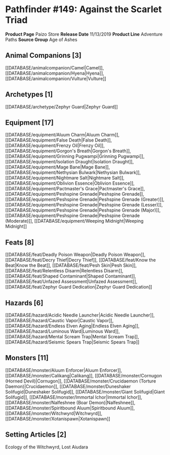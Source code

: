 ﻿---
id: '14'
name: Pathfinder 149. Against the Scarlet Triad
rarity: Common
type: Source

---
# Pathfinder #149: Against the Scarlet Triad

**Product Page** Paizo Store
**Release Date** 11/13/2019
**Product Line** Adventure Paths
**Source Group** Age of Ashes

## Animal Companions [3]

[[DATABASE/animalcompanion/Camel|Camel]], [[DATABASE/animalcompanion/Hyena|Hyena]], [[DATABASE/animalcompanion/Vulture|Vulture]]

## Archetypes [1]

[[DATABASE/archetype/Zephyr Guard|Zephyr Guard]]

## Equipment [17]

[[DATABASE/equipment/Aluum Charm|Aluum Charm]], [[DATABASE/equipment/False Death|False Death]], [[DATABASE/equipment/Frenzy Oil|Frenzy Oil]], [[DATABASE/equipment/Gorgon's Breath|Gorgon's Breath]], [[DATABASE/equipment/Grinning Pugwampi|Grinning Pugwampi]], [[DATABASE/equipment/Isolation Draught|Isolation Draught]], [[DATABASE/equipment/Mage Bane|Mage Bane]], [[DATABASE/equipment/Nethysian Bulwark|Nethysian Bulwark]], [[DATABASE/equipment/Nightmare Salt|Nightmare Salt]], [[DATABASE/equipment/Oblivion Essence|Oblivion Essence]], [[DATABASE/equipment/Pactmaster's Grace|Pactmaster's Grace]], [[DATABASE/equipment/Peshspine Grenade|Peshspine Grenade]], [[DATABASE/equipment/Peshspine Grenade|Peshspine Grenade (Greater)]], [[DATABASE/equipment/Peshspine Grenade|Peshspine Grenade (Lesser)]], [[DATABASE/equipment/Peshspine Grenade|Peshspine Grenade (Major)]], [[DATABASE/equipment/Peshspine Grenade|Peshspine Grenade (Moderate)]], [[DATABASE/equipment/Weeping Midnight|Weeping Midnight]]

## Feats [8]

[[DATABASE/feat/Deadly Poison Weapon|Deadly Poison Weapon]], [[DATABASE/feat/Decry Thief|Decry Thief]], [[DATABASE/feat/Know the Beat|Know the Beat]], [[DATABASE/feat/Pesh Skin|Pesh Skin]], [[DATABASE/feat/Relentless Disarm|Relentless Disarm]], [[DATABASE/feat/Shaped Contaminant|Shaped Contaminant]], [[DATABASE/feat/Unfazed Assessment|Unfazed Assessment]], [[DATABASE/feat/Zephyr Guard Dedication|Zephyr Guard Dedication]]

## Hazards [6]

[[DATABASE/hazard/Acidic Needle Launcher|Acidic Needle Launcher]], [[DATABASE/hazard/Caustic Vapor|Caustic Vapor]], [[DATABASE/hazard/Endless Elven Aging|Endless Elven Aging]], [[DATABASE/hazard/Luminous Ward|Luminous Ward]], [[DATABASE/hazard/Mental Scream Trap|Mental Scream Trap]], [[DATABASE/hazard/Seismic Spears Trap|Seismic Spears Trap]]

## Monsters [11]

[[DATABASE/monster/Aluum Enforcer|Aluum Enforcer]], [[DATABASE/monster/Calikang|Calikang]], [[DATABASE/monster/Cornugon (Horned Devil)|Cornugon]], [[DATABASE/monster/Crucidaemon (Torture Daemon)|Crucidaemon]], [[DATABASE/monster/Duneshaker Solifugid|Duneshaker Solifugid]], [[DATABASE/monster/Giant Solifugid|Giant Solifugid]], [[DATABASE/monster/Immortal Ichor|Immortal Ichor]], [[DATABASE/monster/Nalfeshnee (Boar Demon)|Nalfeshnee]], [[DATABASE/monster/Spiritbound Aluum|Spiritbound Aluum]], [[DATABASE/monster/Witchwyrd|Witchwyrd]], [[DATABASE/monster/Xotanispawn|Xotanispawn]]

## Setting Articles [2]

Ecology of the Witchwyrd, Lost Aiudara